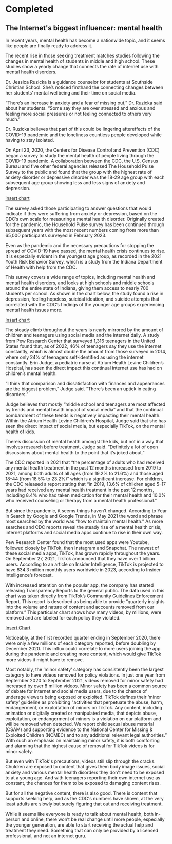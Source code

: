 # Completed
## The Internet's biggest influencer: mental health

In recent years, mental health has become a nationwide topic, and it seems like people are finally ready to address it. 

The recent rise in those seeking treatment matches studies following the changes in mental health of students in middle and high school. These studies show a yearly change that connects the rate of internet use with mental health disorders.  

Dr. Jessica Ruzicka is a guidance counselor for students at Southside Christian School. She’s noticed firsthand the connecting changes between her students’ mental wellbeing and their time on social media. 

“There’s an increase in anxiety and a fear of missing out,” Dr. Ruzicka said about her students. “Some say they are over stressed and anxious and feeling more social pressures or not feeling connected to others very much.” 

Dr. Ruzicka believes that part of this could be lingering aftereffects of the COVID-19 pandemic and the loneliness countless people developed while having to stay isolated. 

On April 23, 2020, the Centers for Disease Control and Prevention (CDC) began a survey to study the mental health of people living through the COVID-19 pandemic. A collaboration between the CDC, the U.S. Census Bureau and five other federal agencies released The Household Pulse Survey to the public and found that the group with the highest rate of anxiety disorder or depressive disorder was the 18-29 age group with each subsequent age group showing less and less signs of anxiety and depression. 

[insert chart](https://docs.google.com/spreadsheets/d/1W3igxt7ZW8AvU-90AXsxbrvxrT214g-3/edit#gid=233443923) 

The survey asked those participating to answer questions that would indicate if they were suffering from anxiety or depression, based on the CDC’s own scale for measuring a mental health disorder. Originally created for the pandemic, the Household Pulse survey has been continued through subsequent years with the most recent numbers coming from more than 65,000 participants surveyed in February 2023. 

Even as the pandemic and the necessary precautions for stopping the spread of COVID-19 have passed, the mental health crisis continues to rise. It is especially evident in the youngest age group, as recorded in the 2021 Youth Risk Behavior Survey, which is a study from the Indiana Department of Health with help from the CDC. 

This survey covers a wide range of topics, including mental health and mental health disorders, and looks at high schools and middle schools around the entire state of Indiana, giving them access to nearly 700 students per school. As shown in the chart below, the study found a rise in depression, feeling hopeless, suicidal ideation, and suicide attempts that correlated with the CDC’s findings of the younger age groups experiencing mental health issues more. 

[Insert chart](https://docs.google.com/spreadsheets/d/1W3igxt7ZW8AvU-90AXsxbrvxrT214g-3/edit#gid=867466276)

The steady climb throughout the years is nearly mirrored by the amount of children and teenagers using social media and the internet daily. A study from Pew Research Center that surveyed 1,316 teenagers in the United States found that, as of 2022, 46% of teenagers say they use the internet constantly, which is almost double the amount from those surveyed in 2014, where only 24% of teenagers self-identified as using the internet constantly. 
Erin Judge, a pediatric nurse at Atrium Health Levine Children’s Hospital, has seen the direct impact this continual internet use has had on children’s mental health. 

“I think that comparison and dissatisfaction with finances and appearances are the biggest problem,” Judge said. “There’s been an uptick in eating disorders.” 

Judge believes that mostly “middle school and teenagers are most affected by trends and mental health impact of social media” and that the continual bombardment of these trends is negatively impacting their mental health. Within the Atrium Health Levine Children’s Hospital, Judge said that she has seen the direct impact of social media, but especially TikTok, on the mental health of kids. 

There’s discussion of mental health amongst the kids, but not in a way that involves research before treatment, Judge said. “Definitely a lot of open discussions about mental health to the point that it’s joked about.” 

The CDC reported in 2021 that “the percentage of adults who had received any mental health treatment in the past 12 months increased from 2019 to 2021, among both adults of all ages (from 19.2% to 21.6%) and those aged 18–44 (from 18.5% to 23.2%)” which is a significant increase. For children, the CDC released a report stating that “in 2019, 13.6% of children aged 5–17 years had received any mental health treatment in the past 12 months, including 8.4% who had taken medication for their mental health and 10.0% who received counseling or therapy from a mental health professional.” 

But since the pandemic, it seems things haven’t changed. According to Year in Search by Google and Google Trends, in May 2021 the word and phrase most searched by the world was “how to maintain mental health.” As more searches and CDC reports reveal the steady rise of a mental health crisis, internet platforms and social media apps continue to rise in their own way.  

Pew Research Center found that the most used apps were Youtube, followed closely by TikTok, then Instagram and Snapchat. The newest of these social media apps, TikTok, has grown rapidly throughout the years. On September 27, 2021, TikTok announced that they have over 1 billion users. According to an article on Insider Intelligence, TikTok is projected to have 834.3 million monthly users worldwide in 2023, according to Insider Intelligence’s forecast. 

With increased attention on the popular app, the company has started releasing Transparency Reports to the general public. The data used in this chart was taken directly from TikTok’s Community Guidelines Enforcement Report. This report is described as being able to provide “quarterly insights into the volume and nature of content and accounts removed from our platform.” This particular chart shows how many videos, by millions, were removed and are labeled for each policy they violated.  

[Insert Chart](https://docs.google.com/spreadsheets/d/1UlR3Lh4b6HM_-B76ZENpCGwOaV_cAkyMSOf2W4xnkAs/edit#gid=1507183171) 

Noticeably, at the first recorded quarter ending in September 2020, there were only a few millions of each category reported, before doubling by December 2020. This influx could correlate to more users joining the app during the pandemic and creating more content, which would give TikTok more videos it might have to remove. 

Most notably, the ‘minor safety’ category has consistently been the largest category to have videos removed for policy violations. In just one year from September 2020 to September 2021, videos removed for minor safety had increased by over 8 million videos. Minor safety has been a common source of debate for internet and social media users, due to the chance of underage viewers being exposed or exploited. TikTok defines their ‘minor safety’ guideline as prohibiting "activities that perpetuate the abuse, harm, endangerment, or exploitation of minors on TikTok. Any content, including animation or digitally created or manipulated media, that depicts abuse, exploitation, or endangerment of minors is a violation on our platform and will be removed when detected. We report child sexual abuse material (CSAM) and supporting evidence to the National Center for Missing & Exploited Children (NCMEC) and to any additional relevant legal authorities.” With such an emphasis on maintaining minor safety, it is both comforting and alarming that the highest cause of removal for TikTok videos is for minor safety. 

But even with TikTok's precautions, videos still slip through the cracks. Chuldren are exposed to content that gives them body image issues, social anxiety and various mental health disorders they don't need to be exposed to at a young age. And with teenagers reporting their own internet use as constant, the chances for them to be exposed to damaging content rises. 

But for all the negative content, there is also good. There is content that supports seeking help, and as the CDC's numbers have shown, at the very least adults are slowly but surely figuring that out and receiving treatment.  

While it seems like everyone is ready to talk about mental health, both in-person and online, there won’t be real change until more people, especially the younger generation, are able to start receiving the actual help and treatment they need. Something that can only be provided by a licensed professional, and not an internet guru. 
